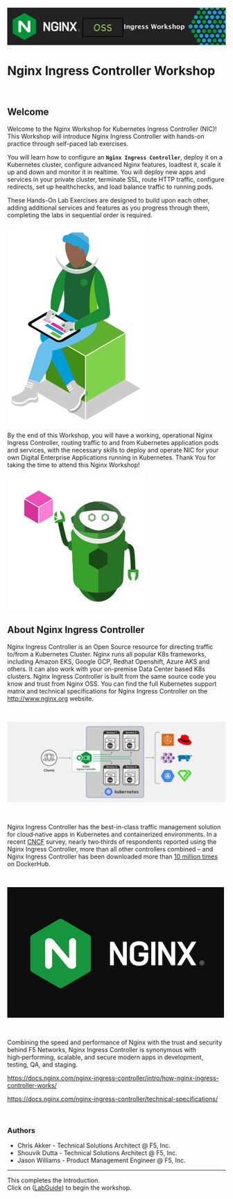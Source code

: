 ![Nginx NIC Workshop](media/nicworkshop-banner.png)

# Nginx Ingress Controller Workshop

<br/>

## Welcome

Welcome to the Nginx Workshop for Kubernetes Ingress Controller (NIC)!
This Workshop will introduce Nginx Ingress Controller with hands-on practice through self-paced lab exercises.

You will learn how to configure an **`Nginx Ingress Controller`**, deploy it on a Kubernetes cluster, configure advanced Nginx features, loadtest it, scale it up and down and monitor it in realtime.  You will deploy new apps and services in your private cluster, terminate SSL, route HTTP traffic, configure redirects, set up healthchecks, and load balance traffic to running pods.

These Hands-On Lab Exercises are designed to build upon each other, adding additional services and features as you progress through them, completing the labs in sequential order is required. 

![Developer Seated](media/developer-seated.svg)

By the end of this Workshop, you will have a working, operational Nginx Ingress Controller, routing traffic to and from Kubernetes application pods and services, with the necessary skills to deploy and operate NIC for your own Digital Enterprise Applications running in Kubernetes.  Thank You for taking the time to attend this Nginx Workshop!

![Robot](media/robot.svg)

## About Nginx Ingress Controller

Nginx Ingress Controller is an Open Source resource for directing traffic to/from a Kubernetes Cluster.  Nginx runs all popular K8s frameworks, including Amazon EKS, Google GCP, Redhat Openshift, Azure AKS and others.  It can also work with your on-premise Data Center based K8s clusters.  Nginx Ingress Controller is built from the same source code you know and trust from Nginx OSS.  You can find the full Kubernetes support matrix and technical specifications for Nginx Ingress Controller on the http://www.nginx.org website.  

<br/>

![Nginx Ingress Controller topology](media/nic-topology.svg)

<br/>

Nginx Ingress Controller has the best-in-class traffic management solution for cloud‑native apps in Kubernetes and containerized environments. In a recent 
[CNCF](https://www.cncf.io/blog/2018/08/29/cncf-survey-use-of-cloud-native-technologies-in-production-has-grown-over-200-percent/)
survey, nearly two‑thirds of respondents reported using the Nginx Ingress Controller, more than all other controllers combined – and Nginx Ingress
Controller has been downloaded more than [10 million
times](https://hub.docker.com/r/nginx/nginx-ingress) on DockerHub. 

<br/>

![Nginx NIC](media/nginx-2020.png)

<br/>

Combining the speed and performance of Nginx with the trust and security behind F5 Networks, Nginx Ingress Controller is synonymous with high‑performing, scalable, and secure modern apps in development, testing, QA, and staging.

https://docs.nginx.com/nginx-ingress-controller/intro/how-nginx-ingress-controller-works/

https://docs.nginx.com/nginx-ingress-controller/technical-specifications/

<br/>

### Authors
- Chris Akker - Technical Solutions Architect @ F5, Inc.
- Shouvik Dutta - Technical Solutions Architect @ F5, Inc.
- Jason Williams - Product Management Engineer @ F5, Inc.

-------------

This completes the Introduction.<br/> 
Click on ([LabGuide](LabGuide.md)) to begin the workshop.
